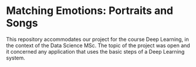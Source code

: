 # Matching Emotions: Portraits and Songs

This repository accommodates our project for the course Deep Learning, in the context of the Data Science MSc. The topic of the project was open and it concerned any application that uses the basic steps of a Deep Learning system.
